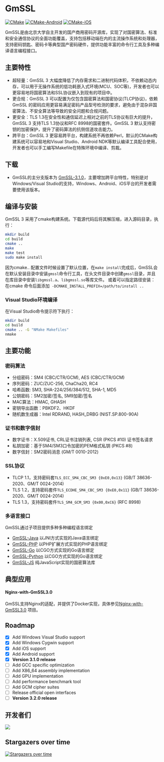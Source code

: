 # GmSSL

[![CMake](https://github.com/guanzhi/GmSSL/workflows/CMake/badge.svg)](https://github.com/guanzhi/GmSSL/actions/workflows/cmake.yml)
[![CMake-Android](https://github.com/guanzhi/GmSSL/actions/workflows/android-ci.yml/badge.svg)](https://github.com/guanzhi/GmSSL/actions/workflows/android-ci.yml)
[![CMake-iOS](https://github.com/guanzhi/GmSSL/actions/workflows/ios.yml/badge.svg)](https://github.com/guanzhi/GmSSL/actions/workflows/ios.yml)

GmSSL是由北京大学自主开发的国产商用密码开源库，实现了对国密算法、标准和安全通信协议的全面功能覆盖，支持包括移动端在内的主流操作系统和处理器，支持密码钥匙、密码卡等典型国产密码硬件，提供功能丰富的命令行工具及多种编译语言编程接口。


## 主要特性

* 超轻量：GmSSL 3 大幅度降低了内存需求和二进制代码体积，不依赖动态内存，可以用于无操作系统的低功耗嵌入式环境(MCU、SOC等)，开发者也可以更容易地将国密算法和SSL协议嵌入到现有的项目中。
* 更合规：GmSSL 3 可以配置为仅包含国密算法和国密协议(TLCP协议)，依赖GmSSL 的密码应用更容易满足密码产品型号检测的要求，避免由于混杂非国密算法、不安全算法等导致的安全问题和合规问题。
* 更安全：TLS 1.3在安全性和通信延迟上相对之前的TLS协议有巨大的提升，GmSSL 3 支持TLS 1.3协议和RFC 8998的国密套件。GmSSL 3 默认支持密钥的加密保护，提升了密码算法的抗侧信道攻击能力。
* 跨平台：GmSSL 3 更容易跨平台，构建系统不再依赖Perl，默认的CMake构建系统可以容易地和Visual Studio、Android NDK等默认编译工具配合使用，开发者也可以手工编写Makefile在特殊环境中编译、剪裁。

## 下载

* GmSSL的主分支版本为 [GmSSL-3.1.0](https://github.com/guanzhi/GmSSL/releases/tag/v3.1.0)，主要增加跨平台特性，特别是对Windows/Visual Studio的支持，Windows、Android、iOS平台的开发者需要使用该版本。

## 编译与安装

GmSSL 3 采用了cmake构建系统。下载源代码后将其解压缩，进入源码目录，执行：

```bash
mkdir build
cd build
cmake ..
make
make test
sudo make install
```

因为cmake.. 配置文件时候设置了默认位置，在`make install`完成后，GmSSL会在默认安装目录中安装`gmssl`命令行工具，在头文件目录中创建`gmssl`目录，并且在库目录中安装`libgmssl.a`、`libgmssl.so`等库文件。
或着可以指定路径安装：
在cmake 命令后面添加` -DCMAKE_INSTALL_PREFIX=/path/to/install ..`


### Visual Studio环境编译

在Visual Studio命令提示符下执行：

```bash
mkdir build
cd build
cmake .. -G "NMake Makefiles"
nmake
```

## 主要功能

### 密码算法

* 分组密码：SM4 (CBC/CTR/GCM), AES (CBC/CTR/GCM)
* 序列密码：ZUC/ZUC-256, ChaCha20, RC4
* 哈希函数: SM3, SHA-224/256/384/512, SHA-1, MD5
* 公钥密码：SM2加密/签名, SM9加密/签名
* MAC算法：HMAC, GHASH
* 密钥导出函数：PBKDF2、HKDF
* 随机数生成器：Intel RDRAND, HASH_DRBG (NIST.SP.800-90A)

### 证书和数字信封

* 数字证书：X.509证书, CRL证书注销列表, CSR (PKCS #10) 证书签名请求
* 私钥加密：基于SM4/SM3口令加密的PEM格式私钥 (PKCS #8)
* 数字信封：SM2密码消息 (GM/T 0010-2012)

### SSL协议

* TLCP 1.1，支持密码套`TLS_ECC_SM4_CBC_SM3 {0xE0,0x13}` (GB/T 38636-2020、GM/T 0024-2014)
* TLS 1.2，支持密码套件`TLS_ECDHE_SM4_CBC_SM3 {0xE0,0x11}` (GB/T 38636-2020、GM/T 0024-2014)
* TLS 1.3，支持密码套件`TLS_SM4_GCM_SM3 {0x00,0xC6}`  (RFC 8998)

### 多语言接口

GmSSL通过子项目提供多种多种编程语言绑定

 * [GmSSL-Java](https://github.com/GmSSL/GmSSL-Java) 以JNI方式实现的Java语言绑定
 * [GmSSL-PHP](https://github.com/GmSSL/GmSSL-PHP) 以PHP扩展方式实现的PHP语言绑定
 * [GmSSL-Go](https://github.com/GmSSL/GmSSL-Go) 以CGO方式实现的Go语言绑定
 * [GmSSL-Python](https://github.com/GmSSL/GmSSL-Python) 以CGO方式实现的Go语言绑定
 * [GmSSL-JS](https://github.com/guanzhi/GmSSL-JS) 纯JavaScript实现的国密算法库

## 典型应用

#### Nginx-with-GmSSL3.0

GmSSL支持Nginx的适配，并提供了Docker实现，具体参见[Nginx-with-GmSSL3.0](https://github.com/zhaoxiaomeng/Nginx-with-GmSSLv3) 项目。

## Roadmap

- [X] Add Windows Visual Studio support
- [X] Add Windows Cygwin support
- [X] Add iOS support
- [X] Add Android support
- [x] **Version 3.1.0 release**
- [ ] Add GCC specific optimization
- [ ] Add X86_64 assembly implementation
- [ ] Add GPU implementation
- [ ] Add performance benchmark tool
- [ ] Add GCM cipher suites
- [ ] Release official open interfaces
- [ ] **Version 3.2.0 release**

## 开发者们
<a href="https://github.com/guanzhi/GmSSL/graphs/contributors">
  <img src="https://contrib.rocks/image?repo=guanzhi/GmSSL" />
</a>

## Stargazers over time

[![Stargazers over time](https://starchart.cc/guanzhi/GmSSL.svg)](https://starchart.cc/guanzhi/GmSSL)

